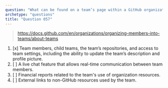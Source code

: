 ```yaml
---
question: "What can be found on a team’s page within a GitHub organization?"
archetype: "questions"
title: "Question 057"
---
```


> https://docs.github.com/en/organizations/organizing-members-into-teams/about-teams
1. [x] Team members, child teams, the team’s repositories, and access to team settings, including the ability to update the team’s description and profile picture.
1. [ ] A live chat feature that allows real-time communication between team members.
1. [ ] Financial reports related to the team's use of organization resources.
1. [ ] External links to non-GitHub resources used by the team.
